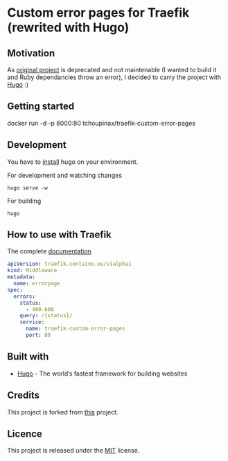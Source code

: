 # Custom error pages for Traefik (rewrited with Hugo)

## Motivation

As [original project](https://github.com/guillaumebriday/traefik-custom-error-pages) is deprecated and not maintenable (I wanted to build it and Ruby dependancies throw an error), I decided to carry the project with [Hugo](https://gohugo.io/) :)

## Getting started

docker run -d -p 8000:80 tchoupinax/traefik-custom-error-pages

## Development

You have to [install](https://gohugo.io/getting-started/quick-start/) hugo on your environment.

For development and watching changes

```
hugo serve -w
```

For building 

```
hugo
```

## How to use with Traefik

The complete [documentation](https://doc.traefik.io/traefik/middlewares/errorpages/)

```yaml
apiVersion: traefik.containo.us/v1alpha1
kind: Middleware
metadata:
  name: errorpage
spec:
  errors:
    status:
      - 400-600
    query: /{status}/
    service:
      name: traefik-custom-error-pages
      port: 80
```

## Built with

- [Hugo](https://gohugo.io/) - The world’s fastest framework for building websites

## Credits

This project is forked from [this](https://github.com/guillaumebriday/traefik-custom-error-pages) project.

## Licence

This project is released under the [MIT](https://opensource.org/licenses/MIT) license.
